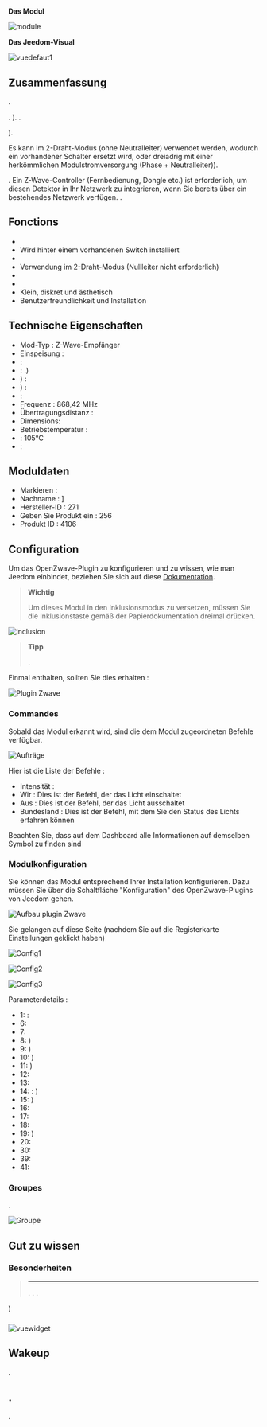 # 

**Das Modul**

![module](images/fibaro.fgd211/module.jpg)

**Das Jeedom-Visual**

![vuedefaut1](images/fibaro.fgd211/vuedefaut1.jpg)

## Zusammenfassung

.

. ). .

).

Es kann im 2-Draht-Modus (ohne Neutralleiter) verwendet werden, wodurch ein vorhandener Schalter ersetzt wird, oder dreiadrig mit einer herkömmlichen Modulstromversorgung (Phase + Neutralleiter)).

. Ein Z-Wave-Controller (Fernbedienung, Dongle etc.) ist erforderlich, um diesen Detektor in Ihr Netzwerk zu integrieren, wenn Sie bereits über ein bestehendes Netzwerk verfügen. .

## Fonctions

-   
-   Wird hinter einem vorhandenen Switch installiert
-   
-   Verwendung im 2-Draht-Modus (Nullleiter nicht erforderlich)
-   
-   
-   Klein, diskret und ästhetisch
-   Benutzerfreundlichkeit und Installation

## Technische Eigenschaften

-   Mod-Typ : Z-Wave-Empfänger
-   Einspeisung : 
-    : 
-    : .)
-   ) : 
-   ) : 
-    : 
-   Frequenz : 868,42 MHz
-   Übertragungsdistanz : 
-   Dimensions: 
-   Betriebstemperatur : 
-    : 105°C
-    : 

## Moduldaten

-   Markieren : 
-   Nachname : ]
-   Hersteller-ID : 271
-   Geben Sie Produkt ein : 256
-   Produkt ID : 4106

## Configuration

Um das OpenZwave-Plugin zu konfigurieren und zu wissen, wie man Jeedom einbindet, beziehen Sie sich auf diese [Dokumentation](https://doc.jeedom.com/de_DE/plugins/automation%20protocol/openzwave/).

> **Wichtig**
>
> Um dieses Modul in den Inklusionsmodus zu versetzen, müssen Sie die Inklusionstaste gemäß der Papierdokumentation dreimal drücken.

![inclusion](images/fibaro.fgd211/inclusion.jpg)

> **Tipp**
>
> .

Einmal enthalten, sollten Sie dies erhalten :

![Plugin Zwave](images/fibaro.fgd211/information.jpg)

### Commandes

Sobald das Modul erkannt wird, sind die dem Modul zugeordneten Befehle verfügbar.

![Aufträge](images/fibaro.fgd211/commandes.jpg)

Hier ist die Liste der Befehle :

-   Intensität : 
-   Wir : Dies ist der Befehl, der das Licht einschaltet
-   Aus : Dies ist der Befehl, der das Licht ausschaltet
-   Bundesland : Dies ist der Befehl, mit dem Sie den Status des Lichts erfahren können

Beachten Sie, dass auf dem Dashboard alle Informationen auf demselben Symbol zu finden sind

### Modulkonfiguration

Sie können das Modul entsprechend Ihrer Installation konfigurieren. Dazu müssen Sie über die Schaltfläche "Konfiguration" des OpenZwave-Plugins von Jeedom gehen.

![Aufbau plugin Zwave](images/plugin/bouton_configuration.jpg)

Sie gelangen auf diese Seite (nachdem Sie auf die Registerkarte Einstellungen geklickt haben)

![Config1](images/fibaro.fgd211/config1.jpg)

![Config2](images/fibaro.fgd211/config2.jpg)

![Config3](images/fibaro.fgd211/config3.jpg)

Parameterdetails :

-   1:  : 
-   6: 
-   7: 
-   8: )
-   9: )
-   10: )
-   11: )
-   12: 
-   13: 
-   14:  : )
-   15: )
-   16: 
-   17: 
-   18: 
-   19: )
-   20: 
-   30: 
-   39: 
-   41: 

### Groupes

.

![Groupe](images/fibaro.fgd211/groupe.jpg)

## Gut zu wissen

### Besonderheiten

> ****
>
> . . .

)

### 

![vuewidget](images/fibaro.fgd211/vuewidget.jpg)

## Wakeup

.

## .

.
